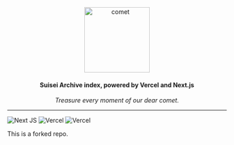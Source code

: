<div align="center">
  <image src="https://raw.githubusercontent.com/aozaki-kuro/archive-guide/main/assets/comet.png" alt="comet" width="150px" />
  <h4>Suisei Archive index, powered by Vercel and Next.js</h4>
  <em>Treasure every moment of our dear comet.</em>
</div>

---

![Next JS](https://img.shields.io/badge/Next-black?style=for-the-badge&logo=next.js&logoColor=white) ![Vercel](https://img.shields.io/badge/vercel-%23000000.svg?style=for-the-badge&logo=vercel&logoColor=white) ![Vercel](https://therealsujitk-vercel-badge.vercel.app/?app=suisei-archive-aozaki&style=for-the-badge)

This is a forked repo.
